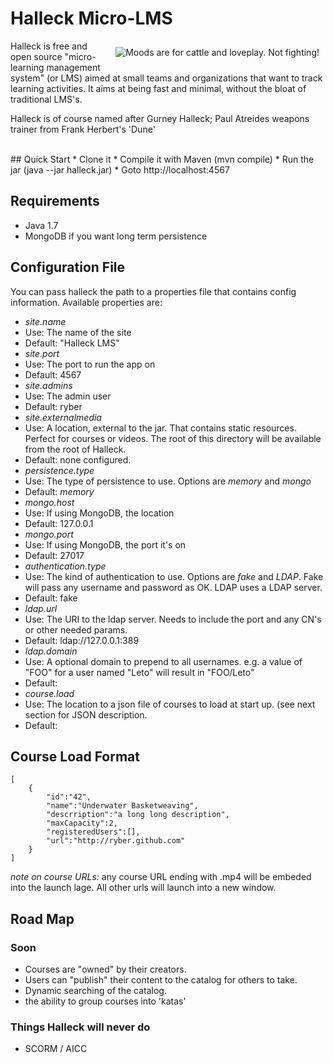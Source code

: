 # Halleck Micro-LMS

<img src="http://upload.wikimedia.org/wikipedia/en/0/04/Gurney-1984.jpg" align="right" hspace="10" vspace="10" alt="Moods are for cattle and loveplay. Not fighting!" />
Halleck is free and open source "micro- learning management system" (or LMS) aimed at small teams and organizations that want to track learning activities. It aims at being fast and minimal, without the bloat of traditional LMS's.

Halleck is of course named after Gurney Halleck; Paul Atreides weapons trainer from Frank Herbert's 'Dune'

<br />
## Quick Start
* Clone it
* Compile it with Maven (mvn compile)
* Run the jar (java --jar halleck.jar)
* Goto http://localhost:4567

## Requirements
* Java 1.7
* MongoDB if you want long term persistence 

## Configuration File
You can pass halleck the path to a properties file that contains config information. Available properties are:

* *site.name*
 * Use: The name of the site
 * Default: "Halleck LMS"
* *site.port*
 * Use: The port to run the app on
 * Default: 4567
* *site.admins* 
 * Use: The admin user
 * Default: ryber
* *site.externalmedia*
 * Use: A location, external to the jar. That contains static resources. Perfect for courses or videos. The root of this directory will be available from the root of Halleck.  
 * Default: none configured.
* *persistence.type*
 * Use: The type of persistence to use. Options are *memory* and *mongo* 
 * Default: *memory*
* *mongo.host*
 * Use: If using MongoDB, the location 
 * Default: 127.0.0.1 
* *mongo.port*
 * Use: If using MongoDB,  the port it's on
 * Default: 27017 
* *authentication.type*
 * Use: The kind of authentication to use. Options are *fake* and *LDAP*. Fake will pass any username and password as OK. LDAP uses a LDAP server.
 * Default: fake
* *ldap.url* 
 * Use: The URI to the ldap server. Needs to include the port and any CN's or other needed params.
 * Default: ldap://127.0.0.1:389
* *ldap.domain*
 * Use: A optional domain to prepend to all usernames. e.g. a value of "FOO" for a user named "Leto" will result in "FOO/Leto"
 * Default:
* *course.load*
 * Use: The location to a json file of courses to load at start up. (see next section for JSON description.
 * Default:

## Course Load Format

    [
        {
            "id":"42",
            "name":"Underwater Basketweaving",
            "descrription":"a long long description",
            "maxCapacity":2,
            "registeredUsers":[],
            "url":"http://ryber.github.com"
        }
    ]

*note on course URLs:* any course URL ending with .mp4 will be embeded into the launch lage. All other urls will launch into a new window.

## Road Map

### Soon
* Courses are "owned" by their creators.
* Users can "publish" their content to the catalog for others to take.
* Dynamic searching of the catalog.
* the ability to group courses into 'katas'


### Things Halleck will never do
* SCORM / AICC
